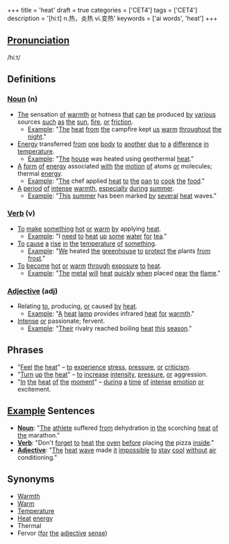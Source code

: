 +++
title = 'heat'
draft = true
categories = ['CET4']
tags = ['CET4']
description = '[hiːt] n.热，炎热 vi.变热'
keywords = ['ai words', 'heat']
+++

## [Pronunciation](/en/post/pronunciation/)
/hiːt/

## Definitions
### [Noun](/en/post/noun/) (n)
- [The](/en/post/the/) sensation [of](/en/post/of/) [warmth](/en/post/warmth/) [or](/en/post/or/) hotness [that](/en/post/that/) [can](/en/post/can/) [be](/en/post/be/) produced [by](/en/post/by/) [various](/en/post/various/) sources [such](/en/post/such/) [as](/en/post/as/) [the](/en/post/the/) [sun](/en/post/sun/), [fire](/en/post/fire/), [or](/en/post/or/) [friction](/en/post/friction/).
  - [Example](/en/post/example/): "[The](/en/post/the/) [heat](/en/post/heat/) [from](/en/post/from/) [the](/en/post/the/) campfire kept [us](/en/post/us/) [warm](/en/post/warm/) [throughout](/en/post/throughout/) [the](/en/post/the/) [night](/en/post/night/)."
- [Energy](/en/post/energy/) transferred [from](/en/post/from/) [one](/en/post/one/) [body](/en/post/body/) [to](/en/post/to/) [another](/en/post/another/) [due](/en/post/due/) [to](/en/post/to/) [a](/en/post/a/) [difference](/en/post/difference/) [in](/en/post/in/) [temperature](/en/post/temperature/).
  - [Example](/en/post/example/): "[The](/en/post/the/) [house](/en/post/house/) was heated using geothermal [heat](/en/post/heat/)."
- [A](/en/post/a/) [form](/en/post/form/) [of](/en/post/of/) [energy](/en/post/energy/) associated [with](/en/post/with/) [the](/en/post/the/) [motion](/en/post/motion/) [of](/en/post/of/) atoms [or](/en/post/or/) molecules; thermal [energy](/en/post/energy/).
  - [Example](/en/post/example/): "[The](/en/post/the/) chef applied [heat](/en/post/heat/) [to](/en/post/to/) [the](/en/post/the/) [pan](/en/post/pan/) [to](/en/post/to/) [cook](/en/post/cook/) [the](/en/post/the/) [food](/en/post/food/)."
- [A](/en/post/a/) [period](/en/post/period/) [of](/en/post/of/) [intense](/en/post/intense/) [warmth](/en/post/warmth/), [especially](/en/post/especially/) [during](/en/post/during/) [summer](/en/post/summer/).
  - [Example](/en/post/example/): "[This](/en/post/this/) [summer](/en/post/summer/) has been marked [by](/en/post/by/) [several](/en/post/several/) [heat](/en/post/heat/) waves."

### [Verb](/en/post/verb/) (v)
- [To](/en/post/to/) [make](/en/post/make/) [something](/en/post/something/) [hot](/en/post/hot/) [or](/en/post/or/) [warm](/en/post/warm/) [by](/en/post/by/) applying [heat](/en/post/heat/).
  - [Example](/en/post/example/): "I [need](/en/post/need/) [to](/en/post/to/) [heat](/en/post/heat/) [up](/en/post/up/) [some](/en/post/some/) [water](/en/post/water/) [for](/en/post/for/) [tea](/en/post/tea/)."
- [To](/en/post/to/) [cause](/en/post/cause/) [a](/en/post/a/) [rise](/en/post/rise/) [in](/en/post/in/) [the](/en/post/the/) [temperature](/en/post/temperature/) [of](/en/post/of/) [something](/en/post/something/).
  - [Example](/en/post/example/): "[We](/en/post/we/) heated [the](/en/post/the/) [greenhouse](/en/post/greenhouse/) [to](/en/post/to/) [protect](/en/post/protect/) [the](/en/post/the/) plants [from](/en/post/from/) [frost](/en/post/frost/)."
- [To](/en/post/to/) [become](/en/post/become/) [hot](/en/post/hot/) [or](/en/post/or/) [warm](/en/post/warm/) [through](/en/post/through/) [exposure](/en/post/exposure/) [to](/en/post/to/) [heat](/en/post/heat/).
  - [Example](/en/post/example/): "[The](/en/post/the/) [metal](/en/post/metal/) [will](/en/post/will/) [heat](/en/post/heat/) [quickly](/en/post/quickly/) [when](/en/post/when/) placed [near](/en/post/near/) [the](/en/post/the/) [flame](/en/post/flame/)."

### [Adjective](/en/post/adjective/) (adj)
- Relating [to](/en/post/to/), producing, [or](/en/post/or/) caused [by](/en/post/by/) [heat](/en/post/heat/).
  - [Example](/en/post/example/): "[A](/en/post/a/) [heat](/en/post/heat/) [lamp](/en/post/lamp/) provides infrared [heat](/en/post/heat/) [for](/en/post/for/) [warmth](/en/post/warmth/)."
- [Intense](/en/post/intense/) [or](/en/post/or/) passionate; fervent.
  - [Example](/en/post/example/): "[Their](/en/post/their/) rivalry reached boiling [heat](/en/post/heat/) [this](/en/post/this/) [season](/en/post/season/)."

## Phrases
- "[Feel](/en/post/feel/) [the](/en/post/the/) [heat](/en/post/heat/)" – [to](/en/post/to/) [experience](/en/post/experience/) [stress](/en/post/stress/), [pressure](/en/post/pressure/), [or](/en/post/or/) [criticism](/en/post/criticism/).
- "[Turn](/en/post/turn/) [up](/en/post/up/) [the](/en/post/the/) [heat](/en/post/heat/)" – [to](/en/post/to/) [increase](/en/post/increase/) [intensity](/en/post/intensity/), [pressure](/en/post/pressure/), [or](/en/post/or/) aggression.
- "[In](/en/post/in/) [the](/en/post/the/) [heat](/en/post/heat/) [of](/en/post/of/) [the](/en/post/the/) [moment](/en/post/moment/)" – [during](/en/post/during/) [a](/en/post/a/) [time](/en/post/time/) [of](/en/post/of/) [intense](/en/post/intense/) [emotion](/en/post/emotion/) [or](/en/post/or/) excitement.

## [Example](/en/post/example/) Sentences
- **[Noun](/en/post/noun/)**: "[The](/en/post/the/) [athlete](/en/post/athlete/) suffered [from](/en/post/from/) dehydration [in](/en/post/in/) [the](/en/post/the/) scorching [heat](/en/post/heat/) [of](/en/post/of/) [the](/en/post/the/) marathon."
- **[Verb](/en/post/verb/)**: "Don't [forget](/en/post/forget/) [to](/en/post/to/) [heat](/en/post/heat/) [the](/en/post/the/) [oven](/en/post/oven/) [before](/en/post/before/) placing [the](/en/post/the/) pizza [inside](/en/post/inside/)."
- **[Adjective](/en/post/adjective/)**: "[The](/en/post/the/) [heat](/en/post/heat/) [wave](/en/post/wave/) made [it](/en/post/it/) [impossible](/en/post/impossible/) [to](/en/post/to/) [stay](/en/post/stay/) [cool](/en/post/cool/) [without](/en/post/without/) [air](/en/post/air/) conditioning."

## Synonyms
- [Warmth](/en/post/warmth/)
- [Warm](/en/post/warm/)
- [Temperature](/en/post/temperature/)
- [Heat](/en/post/heat/) [energy](/en/post/energy/)
- Thermal
- Fervor ([for](/en/post/for/) [the](/en/post/the/) [adjective](/en/post/adjective/) [sense](/en/post/sense/))
